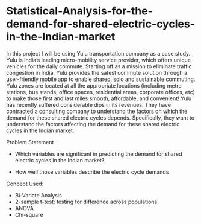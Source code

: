 # Statistical-Analysis-for-the-demand-for-shared-electric-cycles-in-the-Indian-market

In this project I will be using Yulu transportation company as a case study.
Yulu is India’s leading micro-mobility service provider, which offers unique vehicles for the daily commute. Starting off as a mission to eliminate traffic congestion in India, Yulu provides the safest commute solution through a user-friendly mobile app to enable shared, solo and sustainable commuting.
Yulu zones are located at all the appropriate locations (including metro stations, bus stands, office spaces, residential areas, corporate offices, etc) to make those first and last miles smooth, affordable, and convenient!
Yulu has recently suffered considerable dips in its revenues. They have contracted a consulting company to understand the factors on which the demand for these shared electric cycles depends. Specifically, they want to understand the factors affecting the demand for these shared electric cycles in the Indian market.

Problem Statement
- Which variables are significant in predicting the demand for shared electric cycles in the Indian market?

- How well those variables describe the electric cycle demands

Concept Used:
- Bi-Variate Analysis
- 2-sample t-test: testing for difference across populations
- ANOVA
- Chi-square
